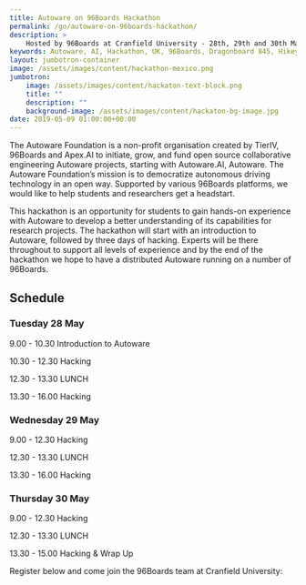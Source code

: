 ```yaml
---
title: Autoware on 96Boards Hackathon
permalink: /go/autoware-on-96boards-hackathon/
description: >
    Hosted by 96Boards at Cranfield University - 28th, 29th and 30th May 2019.
keywords: Autoware, AI, Hackathon, UK, 96Boards, Dragonboard 845, Hikey970, Machine Learning, TierIV
layout: jumbotron-container
image: /assets/images/content/hackathon-mexico.png
jumbotron:
    image: /assets/images/content/hackaton-text-block.png
    title: ""
    description: ""
    background-image: /assets/images/content/hackaton-bg-image.jpg
date: 2019-05-09 01:00:00+00:00
---
```


The Autoware Foundation is a non-profit organisation created by TierIV, 96Boards and Apex.AI to initiate, grow, and fund
open source collaborative engineering Autoware projects, starting with Autoware.AI, Autoware. The Autoware Foundation’s
mission is to democratize autonomous driving technology in an open way. Supported by various 96Boards platforms, we
would like to help students and researchers get a headstart.

This hackathon is an opportunity for students to gain hands-on experience with Autoware to develop a better
understanding of its capabilities for research projects. The hackathon will start with an introduction to Autoware,
followed by three days of hacking. Experts will be there throughout to support all levels of experience and by the end
of the hackathon we hope to have a distributed Autoware running on a number of 96Boards.


## Schedule

### Tuesday 28 May

9.00 - 10.30    Introduction to Autoware

10.30 - 12.30   Hacking

12.30 - 13.30   LUNCH

13.30 - 16.00   Hacking

### Wednesday 29 May 
9.00 - 12.30    Hacking

12.30 - 13.30   LUNCH

13.30 - 16.00   Hacking


### Thursday 30 May
9.00 - 12.30    Hacking

12.30 - 13.30   LUNCH

13.30 - 15.00   Hacking & Wrap Up



Register below and come join the 96Boards team at Cranfield University:

<div id="eventbrite-widget-container-61627013055"></div>
<script src="https://www.eventbrite.co.uk/static/widgets/eb_widgets.js"></script>
<script type="text/javascript">
    var exampleCallback = function () {
        console.log('Order complete!');
    };
    window.EBWidgets.createWidget({
        // Required
        widgetType: 'checkout',
        eventId: '61627013055',
        iframeContainerId: 'eventbrite-widget-container-61627013055',
        // Optional
        iframeContainerHeight: 425,  // Widget height in pixels. Defaults to a minimum of 425px if not provided
        onOrderComplete: exampleCallback  // Method called when an order has successfully completed
    });
</script>